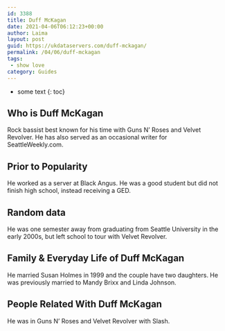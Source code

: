 ```yaml
---
id: 3388
title: Duff McKagan
date: 2021-04-06T06:12:23+00:00
author: Laima
layout: post
guid: https://ukdataservers.com/duff-mckagan/
permalink: /04/06/duff-mckagan
tags:
 - show love
category: Guides
---
```


* some text
{: toc}


## Who is Duff McKagan
                  
                  
                  
Rock bassist best known for his time with Guns N&#8217; Roses and Velvet Revolver. He has also served as an occasional writer for SeattleWeekly.com. 
                  
              
            
              
            
                
                
                
## Prior to Popularity
                  
                  
                  
He worked as a server at Black Angus. He was a good student but did not finish high school, instead receiving a GED. 
                  
              
            
              
            
                
                
                
## Random data
                  
                  
                  
He was one semester away from graduating from Seattle University in the early 2000s, but left school to tour with Velvet Revolver. 
                  
              
            
              
            
                
                
                
## Family & Everyday Life of Duff McKagan
                  
                  
                  
He married Susan Holmes in 1999 and the couple have two daughters. He was previously married to Mandy Brixx and Linda Johnson. 
                  
              
            
              
            
                
                
                
## People Related With Duff McKagan
                  
                  
                  
He was in Guns N&#8217; Roses and Velvet Revolver with Slash. 
                  
              
            
              
            
                
              
            
              
              
            
            
              
            
          
          
          